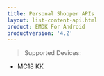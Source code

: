 ```yaml
---
title: Personal Shopper APIs
layout: list-content-api.html
product: EMDK For Android
productversion: '4.2'
---
```


>Supported Devices:
* MC18 KK











